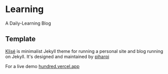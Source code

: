 # Learning

A Daily-Learning Blog

## Template

<a href="https://github.com/piharpi/jekyll-klise" target="_blank" rel="noopener">Klisé</a> is minimalist Jekyll theme for running a personal site and blog running on Jekyll. It's designed and maintained by <a href="https://github.com/piharpi" target="_blank" rel="noopener">piharpi</a> <br>

For a live demo <a href="http://hundred.vercel.app/" target="_blank" rel="noopener">hundred.vercel.app</a>
